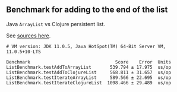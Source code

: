 ## Benchmark for adding to the end of the list

Java `ArrayList` vs Clojure persistent list.

See [sources here](src/main/java/benchmark/ListBenchmark.java).

```text         
# VM version: JDK 11.0.5, Java HotSpot(TM) 64-Bit Server VM, 11.0.5+10-LTS

Benchmark                                Score    Error  Units
ListBenchmark.testAddToArrayList       539.794 ± 17.975  us/op
ListBenchmark.testAddToClojureList     568.811 ± 31.657  us/op
ListBenchmark.testIterateArrayList     589.566 ± 22.695  us/op
ListBenchmark.testIterateClojureList  1098.466 ± 29.489  us/op
```